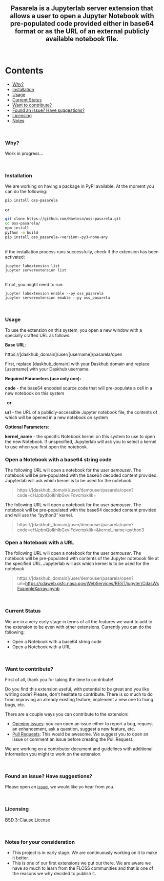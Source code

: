 <br/>
<h2 align="center">
    <p align="center">
        <!-- <img src="img/BXplorer_Logo.png" alt="BXplorer Logo" width="230" height="180"> -->
    </p>
   Pasarela is a Jupyterlab server extension that allows a user to open a Jupyter Notebook with pre-populated code provided either in base64 format or as the URL of an external publicly available notebook file.
</h2>
<br/>

# Contents

- [Why?](#why)
- [Installation](#installation)
- [Usage](#usage)
- [Current Status](#current-status)
- [Want to contribute?](#want-to-contribute)
- [Found an issue? Have suggestions?](#issues-and-suggestions)
- [Licensing](#licensing)
- [Notes](#notes-for-your-consideration)

<br/>

### Why?

Work in progress...

<br/>

### Installation

We are working on having a package in PyPi available. At the moment you can do the following:

```bash
pip install oss-pasarela
```

or

```bash
git clone https://github.com/Navteca/oss-pasarela.git
cd oss-pasarela/
npm install
python -m build
pip install oss_pasarela-<version>-py3-none-any
```

<br/>
if the installation process runs successfully, check if the extension has been activated:

```
jupyter labextension list
jupyter serverextension list
```

<br/>
If not, you might need to run:

```
jupyter labextension enable --py oss_pasarela
jupyter serverextension enable --py oss_pasarela
```

<br/>

### Usage

To use the extension on this system, you open a new window with a specially crafted URL as follows:

**Base URL**:

https://[daskhub_domain]/user/[username]/pasarela/open

First, replace [daskhub_domain] with your Daskhub domain and replace [username] with your Daskhub username.

**Required Parameters (use only one):**

**code** - the base64 encoded source code that will pre-populate a cell in a new notebook on this system

-**or**-

**url** - the URL of a publicly-accessible Jupyter notebook file, the contents of which will be opened in a new notebook on system

**Optional Parameters**:

**kernel_name** - the specific Notebook kernel on this system to use to open the new Notebook. If unspecified, Jupyterlab will ask you to select a kernel to use when you first open the notebook.

### Open a Notebook with a base64 string code
The following URL will open a notebook for the user *demouser*. The notebook will be pre-populated with the base64 decoded content provided. Jupyterlab will ask which kernel is to be used for the notebook

> https://[daskhub_domain]/user/demouser/pasarela/open?code=cHJpbnQoIkhlbGxvIFdvcmxkIik=


The following URL will open a notebook for the user *demouser*. The notebook will be pre-populated with the base64 decoded content provided and will use the “python3” kernel.

> https://[daskhub_domain]/user/demouser/pasarela/open?code=cHJpbnQoIkhlbGxvIFdvcmxkIik=&kernel_name=python3


### Open a Notebook with a URL
The following URL will open a notebook for the user *demouser*. The notebook will be pre-populated with contents of the Jupyter notebook file at the specified URL. Jupyterlab will ask which kernel is to be used for the notebook

> https://[daskhub_domain]/user/demouser/pasarela/open?url=https://cdaweb.gsfc.nasa.gov/WebServices/REST/jupyter/CdasWsExampleXarray.ipynb

<br/>

### Current Status

We are in a very early stage in terms of all the features we want to add to the extension to be even with other extensions. Currently you can do the following:

- Open a Notebook with a base64 string code
- Open a Notebook with a URL

<br/>

### Want to contribute?

First of all, thank you for taking the time to contribute!

Do you find this extension useful, with potential to be great and you like writing code? Please, don't hesitate to contribute. There is so much to do from improving an already existing feature, implement a new one to fixing bugs, etc.

There are a couple ways you can contribute to the extension:

- [Opening issues](https://github.com/Navteca/oss-pasarela/issues): you can open an issue either to report a bug, request an enhancement, ask a question, suggest a new feature, etc.
- [Pull Requests](https://github.com/Navteca/oss-pasarela/pulls): This would be awesome. We suggest you to open an issue or comment an issue before creating the Pull Request.

We are working on a contributor document and guidelines with additional information you might to work on the extension.

<br/>

### Found an issue? Have suggestions?

Please open an [issue](https://github.com/Navteca/oss-pasarela/issues), we would like yo hear from you.

<br/>

### Licensing

[BSD 3-Clause License](LICENSE)

<br/>

### Notes for your consideration

- This project is in early stage. We are continuously working on it to make it better.
- This is one of our first extensions we put out there. We are aware we have so much to learn from the FLOSS communities and that is one of the reasons we why decided to publish it.
